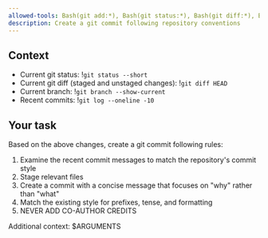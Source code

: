 ```yaml
---
allowed-tools: Bash(git add:*), Bash(git status:*), Bash(git diff:*), Bash(git commit:*), Bash(git log:*)
description: Create a git commit following repository conventions
---
```


## Context

- Current git status: !`git status --short`
- Current git diff (staged and unstaged changes): !`git diff HEAD`
- Current branch: !`git branch --show-current`
- Recent commits: !`git log --oneline -10`

## Your task

Based on the above changes, create a git commit following rules:

1. Examine the recent commit messages to match the repository's commit style
2. Stage relevant files
3. Create a commit with a concise message that focuses on "why" rather than "what"
4. Match the existing style for prefixes, tense, and formatting
5. NEVER ADD CO-AUTHOR CREDITS

Additional context: $ARGUMENTS